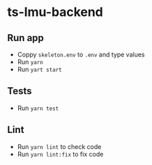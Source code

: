 # ts-lmu-backend

## Run app

- Coppy `skeleton.env` to `.env` and type values
- Run `yarn`
- Run `yart start`

## Tests

- Run `yarn test`

## Lint

- Run `yarn lint` to check code
- Run `yarn lint:fix` to fix code
